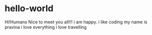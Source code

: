 # hello-world

Hi!Humans
Nice to meet you all!!!
i am happy.
i like coding
my name is pravina
i love everything
i love travelling
